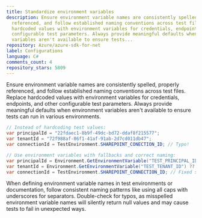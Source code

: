 ```yaml
---
title: Standardize environment variables
description: Ensure environment variable names are consistently spelled, properly
  referenced, and follow established naming conventions across test files. Replace
  hardcoded values with environment variables for credentials, endpoints, and other
  configurable test parameters. Always provide meaningful defaults when environment
  variables aren't available to ensure tests...
repository: Azure/azure-sdk-for-net
label: Configurations
language: C#
comments_count: 4
repository_stars: 5809
---
```


Ensure environment variable names are consistently spelled, properly referenced, and follow established naming conventions across test files. Replace hardcoded values with environment variables for credentials, endpoints, and other configurable test parameters. Always provide meaningful defaults when environment variables aren't available to ensure tests can run in various environments.

```csharp
// Instead of hardcoding test values:
var principalId = "22fdaec1-8b9f-49dc-bd72-ddaf8f215577";
var tenantId = "72f988af-86f1-41af-91ab-2d7cd011db47";
var connectionId = TestEnvironment.SHAREPOINT_CONECTION_ID; // Typo!

// Use environment variables with fallbacks and correct naming:
var principalId = Environment.GetEnvironmentVariable("TEST_PRINCIPAL_ID") ?? "22fdaec1-8b9f-49dc-bd72-ddaf8f215577";
var tenantId = Environment.GetEnvironmentVariable("TEST_TENANT_ID") ?? "72f988af-86f1-41af-91ab-2d7cd011db47";
var connectionId = TestEnvironment.SHAREPOINT_CONNECTION_ID; // Fixed spelling
```

When defining environment variable names in test environments or documentation, follow consistent naming patterns like using all caps with underscores for separators. Double-check for typos, as misspelled environment variable names will silently return null values and may cause tests to fail in unexpected ways.
